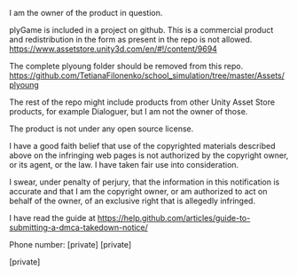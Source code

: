 I am the owner of the product in question.

plyGame is included in a project on github. This is a commercial product and redistribution in the form as present in the repo is not allowed. https://www.assetstore.unity3d.com/en/#!/content/9694

The complete plyoung folder should be removed from this repo. https://github.com/TetianaFilonenko/school_simulation/tree/master/Assets/plyoung

The rest of the repo might include products from other Unity Asset Store products, for example Dialoguer, but I am not the owner of those.

The product is not under any open source license.

I have a good faith belief that use of the copyrighted materials described above on the infringing web pages is not authorized by the copyright owner, or its agent, or the law. I have taken fair use into consideration.

I swear, under penalty of perjury, that the information in this notification is accurate and that I am the copyright owner, or am authorized to act on behalf of the owner, of an exclusive right that is allegedly infringed.

I have read the guide at https://help.github.com/articles/guide-to-submitting-a-dmca-takedown-notice/  

Phone number: [private] [private] 

[private]  
